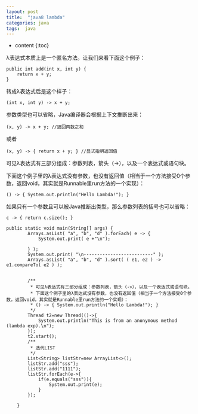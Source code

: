 ```yaml
---
layout: post
title:  "java8 lambda"
categories: java
tags:  java
---
```


* content
{:toc}


λ表达式本质上是一个匿名方法。让我们来看下面这个例子：

    public int add(int x, int y) {
        return x + y;
    }


<!--more-->

转成λ表达式后是这个样子：
    
    (int x, int y) -> x + y;

参数类型也可以省略，Java编译器会根据上下文推断出来：

    (x, y) -> x + y; //返回两数之和
 
或者

    (x, y) -> { return x + y; } //显式指明返回值

可见λ表达式有三部分组成：参数列表，箭头（->），以及一个表达式或语句块。

下面这个例子里的λ表达式没有参数，也没有返回值（相当于一个方法接受0个参数，返回void，其实就是Runnable里run方法的一个实现）：

    () -> { System.out.println("Hello Lambda!"); }

如果只有一个参数且可以被Java推断出类型，那么参数列表的括号也可以省略：

    c -> { return c.size(); }
```
public static void main(String[] args) {
		Arrays.asList( "a", "b", "d" ).forEach( e -> {
			System.out.print( e +"\n");

		} );
		System.out.print( "\n--------------------------" );
		Arrays.asList( "a", "b", "d" ).sort( ( e1, e2 ) -> e1.compareTo( e2 ) );


		/**
		 * 可见λ表达式有三部分组成：参数列表，箭头（->），以及一个表达式或语句块。
		 * 下面这个例子里的λ表达式没有参数，也没有返回值（相当于一个方法接受0个参数，返回void，其实就是Runnable里run方法的一个实现）：
		 * () -> { System.out.println("Hello Lambda!"); }
		 */
		Thread t2=new Thread(()->{
			System.out.println("This is from an anonymous method (lambda exp).\n");
		});
		t2.start();
		/**
		 * 迭代LIST
		 */
		List<String> listStr=new ArrayList<>();
		listStr.add("sss");
		listStr.add("1111");
		listStr.forEach(e->{
			if(e.equals("sss")){
				System.out.print(e);
			}
		});

	}
```
